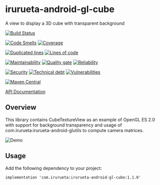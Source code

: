# irurueta-android-gl-cube
A view to display a 3D cube with transparent background

[![Build Status](https://github.com/albertoirurueta/irurueta-android-gl-cube/actions/workflows/main.yml/badge.svg)](https://github.com/albertoirurueta/irurueta-android-gl-cube/actions)

[![Code Smells](https://sonarcloud.io/api/project_badges/measure?project=albertoirurueta_irurueta-android-gl-cube&metric=code_smells)](https://sonarcloud.io/dashboard?id=albertoirurueta_irurueta-android-gl-cube)
[![Coverage](https://sonarcloud.io/api/project_badges/measure?project=albertoirurueta_irurueta-android-gl-cube&metric=coverage)](https://sonarcloud.io/dashboard?id=albertoirurueta_irurueta-android-gl-cube)

[![Duplicated lines](https://sonarcloud.io/api/project_badges/measure?project=albertoirurueta_irurueta-android-gl-cube&metric=duplicated_lines_density)](https://sonarcloud.io/dashboard?id=albertoirurueta_irurueta-android-gl-cube)
[![Lines of code](https://sonarcloud.io/api/project_badges/measure?project=albertoirurueta_irurueta-android-gl-cube&metric=ncloc)](https://sonarcloud.io/dashboard?id=albertoirurueta_irurueta-android-gl-cube)

[![Maintainability](https://sonarcloud.io/api/project_badges/measure?project=albertoirurueta_irurueta-android-gl-cube&metric=sqale_rating)](https://sonarcloud.io/dashboard?id=albertoirurueta_irurueta-android-gl-cube)
[![Quality gate](https://sonarcloud.io/api/project_badges/measure?project=albertoirurueta_irurueta-android-gl-cube&metric=alert_status)](https://sonarcloud.io/dashboard?id=albertoirurueta_irurueta-android-gl-cube)
[![Reliability](https://sonarcloud.io/api/project_badges/measure?project=albertoirurueta_irurueta-android-gl-cube&metric=reliability_rating)](https://sonarcloud.io/dashboard?id=albertoirurueta_irurueta-android-gl-cube)

[![Security](https://sonarcloud.io/api/project_badges/measure?project=albertoirurueta_irurueta-android-gl-cube&metric=security_rating)](https://sonarcloud.io/dashboard?id=albertoirurueta_irurueta-android-gl-cube)
[![Technical debt](https://sonarcloud.io/api/project_badges/measure?project=albertoirurueta_irurueta-android-gl-cube&metric=sqale_index)](https://sonarcloud.io/dashboard?id=albertoirurueta_irurueta-android-gl-cube)
[![Vulnerabilities](https://sonarcloud.io/api/project_badges/measure?project=albertoirurueta_irurueta-android-gl-cube&metric=vulnerabilities)](https://sonarcloud.io/dashboard?id=albertoirurueta_irurueta-android-gl-cube)

[![Maven Central](https://maven-badges.herokuapp.com/maven-central/com.irurueta/irurueta-android-gl-cube/badge.svg)](https://search.maven.org/artifact/com.irurueta/irurueta-android-gl-cube/1.0.0/aar)

[API Documentation](http://albertoirurueta.github.io/irurueta-android-gl-cube)

## Overview

This library contains CubeTextureView as an example of OpenGL ES 2.0 with support for background 
transparency and usage of com.irurueta:irurueta-android-glutils to compute camera matrices.

![Demo](docs/video.gif)

## Usage

Add the following dependency to your project:

```
implementation 'com.irurueta:irurueta-android-gl-cube:1.1.0'
```
